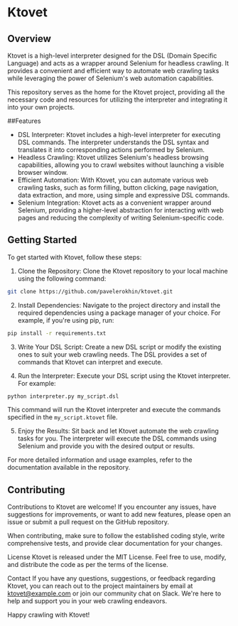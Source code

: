 # Ktovet

## Overview
Ktovet is a high-level interpreter designed for the DSL (Domain Specific Language) and acts as a wrapper around Selenium for headless crawling. It provides a convenient and efficient way to automate web crawling tasks while leveraging the power of Selenium's web automation capabilities.

This repository serves as the home for the Ktovet project, providing all the necessary code and resources for utilizing the interpreter and integrating it into your own projects.

##Features
- DSL Interpreter: Ktovet includes a high-level interpreter for executing DSL commands. The 
interpreter understands the DSL syntax and translates it into corresponding actions performed by Selenium.
- Headless Crawling: Ktovet utilizes Selenium's headless browsing capabilities, allowing you to 
  crawl websites without launching a visible browser window.
- Efficient Automation: With Ktovet, you can automate various web crawling tasks, such as form 
  filling, button clicking, page navigation, data extraction, and more, using simple and expressive DSL commands.
- Selenium Integration: Ktovet acts as a convenient wrapper around Selenium, providing a 
  higher-level abstraction for interacting with web pages and reducing the complexity of writing Selenium-specific code.

## Getting Started
To get started with Ktovet, follow these steps:

1. Clone the Repository: Clone the Ktovet repository to your local machine using the following 
command:
```bash
git clone https://github.com/pavelerokhin/ktovet.git
```
2. Install Dependencies: Navigate to the project directory and install the required dependencies 
using a package manager of your choice. For example, if you're using pip, run:

```bash
pip install -r requirements.txt
```
3. Write Your DSL Script: Create a new DSL script or modify the existing ones to suit your web 
crawling needs. The DSL provides a set of commands that Ktovet can interpret and execute.

4. Run the Interpreter: Execute your DSL script using the Ktovet interpreter. For example:

```bash
python interpreter.py my_script.dsl
```
This command will run the Ktovet interpreter and execute the commands specified in the 
`my_script.ktovet` file.

5. Enjoy the Results: Sit back and let Ktovet automate the web crawling tasks for you. The 
interpreter will execute the DSL commands using Selenium and provide you with the desired output or results.

For more detailed information and usage examples, refer to the documentation available in the repository.

## Contributing
Contributions to Ktovet are welcome! If you encounter any issues, have suggestions for improvements, or want to add new features, please open an issue or submit a pull request on the GitHub repository.

When contributing, make sure to follow the established coding style, write comprehensive tests, and provide clear documentation for your changes.

License
Ktovet is released under the MIT License. Feel free to use, modify, and distribute the code as per the terms of the license.

Contact
If you have any questions, suggestions, or feedback regarding Ktovet, you can reach out to the project maintainers by email at ktovet@example.com or join our community chat on Slack. We're here to help and support you in your web crawling endeavors.

Happy crawling with Ktovet!